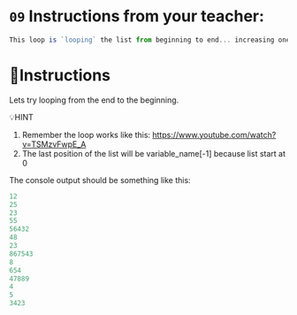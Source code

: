 # `09` Instructions from your teacher:
```js
This loop is `looping` the list from beginning to end... increasing one by one.
```

# 📝Instructions
Lets try looping from the end to the beginning.

💡HINT
1. Remember the loop works like this: https://www.youtube.com/watch?v=TSMzvFwpE_A
2. The last position of the list will be variable_name[-1] because list start at 0


The console output should be something like this:
```js
12
25
23
55
56432
48
23
867543
8
654
47889
4
5
3423
```
